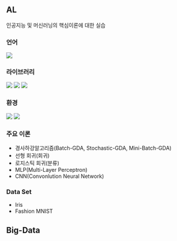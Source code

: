## AL
인공지능 및 머신러닝의 핵심이론에 대한 실습

### 언어
<img src="https://img.shields.io/badge/Python-3776AB?style=flat&logo=Python&logoColor=white">

### 라이브러리
<img src="https://img.shields.io/badge/TensorFlow-FF6F00?style=flat&logo=TensorFlow&logoColor=white">   <img src="https://img.shields.io/badge/Keras-D00000?style=flat&logo=Keras&logoColor=white">   <img src="https://img.shields.io/badge/ScikitLearn-F7931E?style=flat&logo=scikit-learn&logoColor=white">

### 환경
<img src="https://img.shields.io/badge/Visual Studio Code-007ACC?style=flat&logo=Visual Studio Code&logoColor=white">   <img src="https://img.shields.io/badge/Google Colab-F9AB00?style=flat&logo=Google Colab&logoColor=white">

### 주요 이론
- 경사하강알고리즘(Batch-GDA, Stochastic-GDA, Mini-Batch-GDA)
- 선형 회귀(회귀)
- 로지스틱 회귀(분류)
- MLP(Multi-Layer Perceptron)
- CNN(Convonlution Neural Network)

### Data Set
- Iris
- Fashion MNIST

## Big-Data
